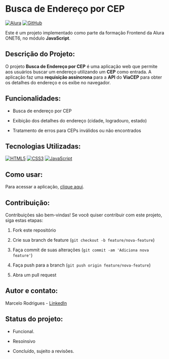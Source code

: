 # Busca de Endereço por CEP

[![Alura](https://img.shields.io/badge/Alura-Frontend-blue)](https://www.alura.com.br/)
[![GitHub](https://img.shields.io/badge/GitHub-Repo-green)](https://github.com/MarceloRodrigues1853/AluraBooks)

Este é um projeto implementado como parte da formação Frontend da Alura ONET6, no módulo **JavaScript**.

## Descrição do Projeto:

O projeto **Busca de Endereço por CEP** é uma aplicação web que permite aos usuários buscar um endereço utilizando um **CEP** como entrada. A aplicação faz uma **requisição assíncrona** para a **API** do **ViaCEP** para obter os detalhes do endereço e os exibe no navegador.

## Funcionalidades:

- Busca de endereço por CEP

- Exibição dos detalhes do endereço (cidade, logradouro, estado)

- Tratamento de erros para CEPs inválidos ou não encontrados

## Tecnologias Utilizadas:

[![HTML5](https://img.shields.io/badge/HTML5-blue)](https://developer.mozilla.org/en-US/docs/Web/HTML)
[![CSS3](https://img.shields.io/badge/CSS3-blue)](https://developer.mozilla.org/en-US/docs/Web/CSS)
[![JavaScript](https://img.shields.io/badge/JavaScript-yellow)](https://developer.mozilla.org/en-US/docs/Web/JavaScript)

## Como usar:

Para acessar a aplicação, [clique aqui](https://busca-de-endereco-por-cep.vercel.app/).

## Contribuição:

Contribuições são bem-vindas! Se você quiser contribuir com este projeto, siga estas etapas:

1. Fork este repositório

2. Crie sua branch de feature (`git checkout -b feature/nova-feature`)

3. Faça commit de suas alterações (`git commit -am 'Adiciona nova feature'`)

4. Faça push para a branch (`git push origin feature/nova-feature`)

5. Abra um pull request

## Autor e contato:

Marcelo Rodrigues - [LinkedIn](https://www.linkedin.com/in/marcelorodrigues1853/)

## Status do projeto:

- Funcional.

- Resoinsivo

- Concluído, sujeito a revisões.

